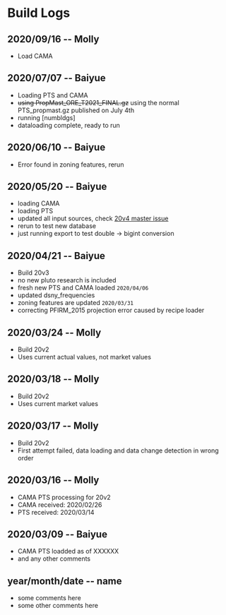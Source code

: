 # Build Logs

## 2020/09/16 -- Molly
+ Load CAMA

## 2020/07/07 -- Baiyue
+ Loading PTS and CAMA
+ ~~using PropMast_ORE_T2021_FINAL.gz~~ using the normal PTS_propmast.gz published on July 4th
+ running [numbldgs]
+ dataloading complete, ready to run

## 2020/06/10 -- Baiyue
+ Error found in zoning features, rerun

## 2020/05/20 -- Baiyue
+ loading CAMA
+ loading PTS
+ updated all input sources, check [20v4 master issue](https://github.com/NYCPlanning/db-pluto/issues/156)
+ rerun to test new database
+ just running export to test double -> bigint conversion

## 2020/04/21 -- Baiyue
+ Build 20v3
+ no new pluto research is included
+ fresh new PTS and CAMA loaded `2020/04/06`
+ updated dsny_frequencies
+ zoning features are updated `2020/03/31`
+ correcting PFIRM_2015 projection error caused by recipe loader

## 2020/03/24 -- Molly
+ Build 20v2
+ Uses current actual values, not market values

## 2020/03/18 -- Molly
+ Build 20v2
+ Uses current market values

## 2020/03/17 -- Molly
+ Build 20v2
+ First attempt failed, data loading and data change detection in wrong order

## 2020/03/16 -- Molly
+ CAMA PTS processing for 20v2
+ CAMA received: 2020/02/26
+ PTS received: 2020/03/14

## 2020/03/09 -- Baiyue
+ CAMA PTS loadded as of XXXXXX
+ and any other comments

## year/month/date -- name
+ some comments here
+ some other comments here
